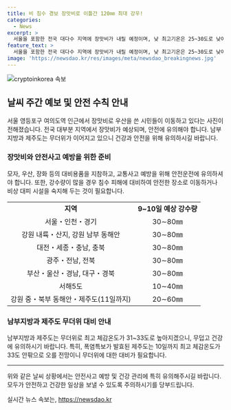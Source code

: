 ```yaml
---
title: 비 침수 경보 장맛비로 이틀간 120㎜ 최대 강우!
categories:
  - News
excerpt: >
  서울을 포함한 전국 대다수 지역에 장맛비가 내릴 예정이며, 낮 최고기온은 25~30도로 낮아지겠지만 체감온도는 여전히 무덥다. 특히, 9~10일에 서울·인천·경기, 강원, 충청, 전라, 경상 지역에 30∼80㎜의 강우가 예상되며, 일부 지역은 120㎜ 이상의 폭우가 예상된다. 제주도는 10일까지 33도의 체감온도로 폭염특보가 발효될 전망이다. 일부 지역에서는 돌풍과 함께 천둥·번개를 동반한 안전사고에 유의해야 할 매우 강한 비가 예상된다.
feature_text: >
  서울을 포함한 전국 대다수 지역에 장맛비가 내릴 예정이며, 낮 최고기온은 25~30도로 낮아지겠지만 체감온도는 여전히 무덥다. 특히, 9~10일에 서울·인천·경기, 강원, 충청, 전라, 경상 지역에 30∼80㎜의 강우가 예상되며, 일부 지역은 120㎜ 이상의 폭우가 예상된다. 제주도는 10일까지 33도의 체감온도로 폭염특보가 발효될 전망이다. 일부 지역에서는 돌풍과 함께 천둥·번개를 동반한 안전사고에 유의해야 할 매우 강한 비가 예상된다.
image: 'https://newsdao.kr/res/images/meta/newsdao_breakingnews.jpg'
---
```


<p><img src="https://newsdao.kr/res/images/meta/newsdao_breakingnews.jpg" alt="cryptoinkorea 속보" /></p>

<h2 data-ke-size="size26">날씨 주간 예보 및 안전 수칙 안내</h2>

<p data-ke-size="size16">서울 영등포구 여의도역 인근에서 장맛비로 우산을 쓴 시민들이 이동하고 있다는 사진이 전해졌습니다. 전국 대부분 지역에서 장맛비가 예상되며, 안전에 유의해야 합니다. 남부지방과 제주도는 무더위가 이어지고 있으니 건강과 안전을 위해 유의하시길 바랍니다.</p>

<h3>장맛비와 안전사고 예방을 위한 준비</h3>

<p data-ke-size="size16">모자, 우산, 장화 등의 대비용품을 지참하고, 교통사고 예방을 위해 안전운전에 유의하셔야 합니다. 또한, 강수량이 많을 경우 침수 피해에 대비하여 안전한 장소로 이동하거나 비상 대피 시설을 숙지해 두는 것이 필요합니다.</p>

<table>
    <tr>
        <td style="text-align: center; height: 17px;"><b>지역</b></td>
        <td style="text-align: center; height: 17px;"><b>9~10일 예상 강수량</b></td>
    </tr>
    <tr>
        <td style="text-align: center; height: 17px;">서울・인천・경기</td>
        <td style="text-align: center; height: 17px;">30∼80㎜</td>
    </tr>
    <tr>
        <td style="text-align: center; height: 17px;">강원 내륙・산지, 강원 남부 동해안</td>
        <td style="text-align: center; height: 17px;">30∼80㎜</td>
    </tr>
    <tr>
        <td style="text-align: center; height: 17px;">대전・세종・충남, 충북</td>
        <td style="text-align: center; height: 17px;">30∼80㎜</td>
    </tr>
    <tr>
        <td style="text-align: center; height: 17px;">광주・전남, 전북</td>
        <td style="text-align: center; height: 17px;">30∼80㎜</td>
    </tr>
    <tr>
        <td style="text-align: center; height: 17px;">부산・울산・경남, 대구・경북</td>
        <td style="text-align: center; height: 17px;">30∼80㎜</td>
    </tr>
    <tr>
        <td style="text-align: center; height: 17px;">서해5도</td>
        <td style="text-align: center; height: 17px;">10∼40㎜</td>
    </tr>
    <tr>
        <td style="text-align: center; height: 17px;">강원 중・북부 동해안・제주도(11일까지)</td>
        <td style="text-align: center; height: 17px;">20∼60㎜</td>
    </tr>
</table>

<h3>남부지방과 제주도 무더위 대비 안내</h3>

<p data-ke-size="size16">남부지방과 제주도는 무더위로 최고 체감온도가 31~33도로 높아지겠으니, 무덥고 건강에 유의하시기 바랍니다. 특히, 폭염특보가 발효된 제주도는 10일까지 최고 체감온도가 33도 안팎으로 오를 전망이니 무더위에 대한 대비가 필요합니다.</p>

<hr>

<p data-ke-size="size16">위와 같은 날씨 상황에서는 안전사고 예방 및 건강 관리에 특히 유의해주시길 바랍니다. 모두가 안전하고 건강한 일상을 보낼 수 있도록 주의하시기를 당부드립니다.</p>
실시간 뉴스 속보는, <a href="https://newsdao.kr" rel="dofollow">https://newsdao.kr</a>


